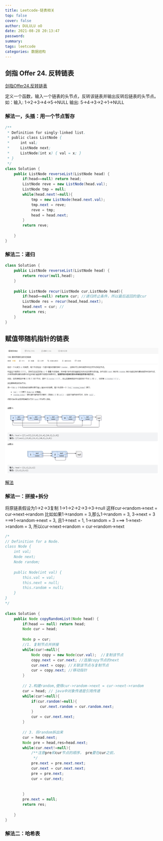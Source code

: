 ```yaml
---
title: Leetcode-链表相关
top: false
cover: false
author: DULULU oO
date: 2021-08-28 20:13:47
password:
summary:
tags: leetcode
categories: 数据结构
---
```


## 剑指 Offer 24. 反转链表

[剑指Offer24.反转链表](https://leetcode.cn/leetbook/read/illustration-of-algorithm/9pdjbm/)

定义一个函数，输入一个链表的头节点，反转该链表并输出反转后链表的头节点。
如：输入: 1->2->3->4->5->NULL
输出: 5->4->3->2->1->NULL

### 解法一，头插：用一个节点暂存

```java
/**
 * Definition for singly-linked list.
 * public class ListNode {
 *     int val;
 *     ListNode next;
 *     ListNode(int x) { val = x; }
 * }
 */
class Solution {
    public ListNode reverseList(ListNode head) {
        if(head==null) return head;
        ListNode reve = new ListNode(head.val);
        ListNode tmp = null;
        while(head.next!=null){
            tmp = new ListNode(head.next.val);
            tmp.next = reve;
            reve = tmp;
            head = head.next;
        }
        return reve;

    }
}
```
### 解法二：递归

```java
class Solution {
    public ListNode reverseList(ListNode head) {
        return recur(null,head);
    }

    public ListNode recur(ListNode cur,ListNode head){
        if(head==null) return cur; //递归终止条件，所以最后返回的是cur
        ListNode res = recur(head,head.next);
        head.next = cur; //
        return res;
    }
}

```

## 赋值带随机指针的链表

![Leetcode138](/img/posts/Leetcode/leetcode138.jpg)

[解法](https://leetcode.cn/leetbook/read/illustration-of-algorithm/9plk45/)

### 解法一：拼接+拆分

将原链表假设为1->2->3复制
1->1->2->2->3->3->null
这样cur->random->next = cur->next->random
比如如果1->random = 3,那么1->random = 3, 3->next = 3 ===>1->random->next = 3, 且1->next = 1, 1->random = 3 ===> 1->next->random = 3, 所以cur->next->random = cur->random->next

```java
/*
// Definition for a Node.
class Node {
    int val;
    Node next;
    Node random;

    public Node(int val) {
        this.val = val;
        this.next = null;
        this.random = null;
    }
}
*/

class Solution {
    public Node copyRandomList(Node head) {
        if(head == null) return head;
        Node cur = head;

        Node p = cur;
        //1. 复制节点并拼接
        while(cur!=null){ 
            Node copy = new Node(cur.val);  //复制该节点
            copy.next = cur.next; //连接copy节点的next
            cur.next = copy; //关联该节点与复制节点
            cur = copy.next; //移动指针
        }

        // 2.构建random,使得cur->random->next = cur->next->random
        cur = head; // java中对象传递是引用传递
        while(cur!=null){
            if(cur.random!=null){
                cur.next.random = cur.random.next;  
            }
            cur = cur.next.next;
        }

        // 3. 将random拆出来
        cur = head.next;
        Node pre = head,res=head.next;
        while(cur.next!=null){
            /**注意pre和cur节点的顺序， pre要在cur之前，
             */
            pre.next = pre.next.next; 
            cur.next = cur.next.next;
            pre = pre.next;
            cur = cur.next;
          
           
        }
        pre.next = null;
        return res;

    }
}
```

### 解法二：哈希表